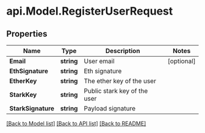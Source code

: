 # api.Model.RegisterUserRequest

## Properties

Name | Type | Description | Notes
------------ | ------------- | ------------- | -------------
**Email** | **string** | User email | [optional] 
**EthSignature** | **string** | Eth signature | 
**EtherKey** | **string** | The ether key of the user | 
**StarkKey** | **string** | Public stark key of the user | 
**StarkSignature** | **string** | Payload signature | 

[[Back to Model list]](../README.md#documentation-for-models) [[Back to API list]](../README.md#documentation-for-api-endpoints) [[Back to README]](../README.md)


